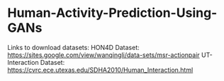 # Human-Activity-Prediction-Using-GANs
Links to download datasets:
HON4D Dataset:
https://sites.google.com/view/wanqingli/data-sets/msr-actionpair
UT-Interaction Dataset:
https://cvrc.ece.utexas.edu/SDHA2010/Human_Interaction.html
